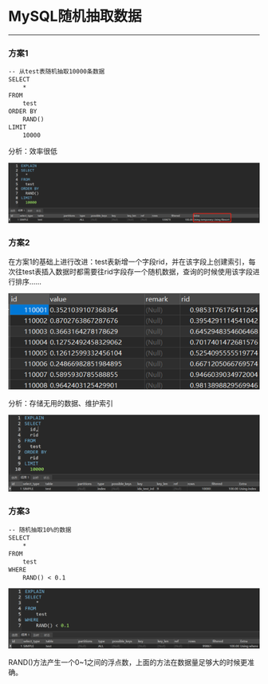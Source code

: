 # MySQL随机抽取数据

---

### 方案1

```mysql
-- 从test表随机抽取10000条数据
SELECT
    * 
FROM
    test
ORDER BY
    RAND()
LIMIT 
    10000
```

分析：效率很低

![image-20210630131459347](markdown/MySQL随机抽取数据.assets/image-20210630131459347.png)

### 方案2

在方案1的基础上进行改进：test表新增一个字段rid，并在该字段上创建索引，每次往test表插入数据时都需要往rid字段存一个随机数据，查询的时候使用该字段进行排序……

![image-20210630134958593](markdown/MySQL随机抽取数据.assets/image-20210630134958593.png)

分析：存储无用的数据、维护索引

![image-20210630135011703](markdown/MySQL随机抽取数据.assets/image-20210630135011703.png)

### 方案3

```mysql
-- 随机抽取10%的数据
SELECT
    *
FROM
    test
WHERE
    RAND() < 0.1
```

![image-20210630135533015](markdown/MySQL随机抽取数据.assets/image-20210630135533015.png)

RAND()方法产生一个0~1之间的浮点数，上面的方法在数据量足够大的时候更准确。